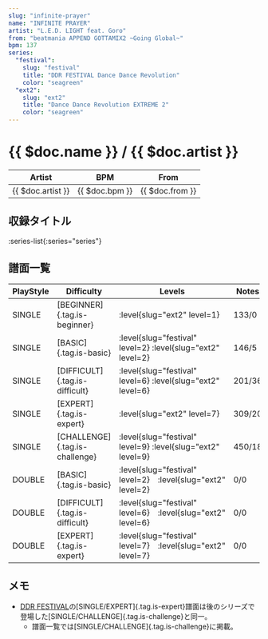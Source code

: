 ```yaml
---
slug: "infinite-prayer"
name: "INFINITE PRAYER"
artist: "L.E.D. LIGHT feat. Goro"
from: "beatmania APPEND GOTTAMIX2 ~Going Global~"
bpm: 137
series:
  "festival":
    slug: "festival"
    title: "DDR FESTIVAL Dance Dance Revolution"
    color: "seagreen"
  "ext2":
    slug: "ext2"
    title: "Dance Dance Revolution EXTREME 2"
    color: "seagreen"
---
```


# {{ $doc.name }} / {{ $doc.artist }}

|Artist|BPM|From|
|------|---|----|
|{{ $doc.artist }}|{{ $doc.bpm }}|{{ $doc.from }}|

## 収録タイトル

:series-list{:series="series"}

## 譜面一覧

|PlayStyle|Difficulty|Levels|Notes|Movie|
|---------|----------|------|-----|-----|
|SINGLE|[BEGINNER]{.tag.is-beginner}|:level{slug="ext2" level=1}|133/0||
|SINGLE|[BASIC]{.tag.is-basic}|:level{slug="festival" level=2} :level{slug="ext2" level=2}|146/5||
|SINGLE|[DIFFICULT]{.tag.is-difficult}|:level{slug="festival" level=6} :level{slug="ext2" level=6}|201/36||
|SINGLE|[EXPERT]{.tag.is-expert}|:level{slug="ext2" level=7}|309/20||
|SINGLE|[CHALLENGE]{.tag.is-challenge}|:level{slug="festival" level=9} :level{slug="ext2" level=9}|450/18||
|DOUBLE|[BASIC]{.tag.is-basic}|:level{slug="festival" level=2}　:level{slug="ext2" level=2}|0/0||
|DOUBLE|[DIFFICULT]{.tag.is-difficult}|:level{slug="festival" level=6}　:level{slug="ext2" level=6}|0/0||
|DOUBLE|[EXPERT]{.tag.is-expert}|:level{slug="festival" level=7}　:level{slug="ext2" level=7}|0/0||

## メモ

- [DDR FESTIVAL](/series/festival)の[SINGLE/EXPERT]{.tag.is-expert}譜面は後のシリーズで登場した[SINGLE/CHALLENGE]{.tag.is-challenge}と同一。
  - 譜面一覧では[SINGLE/CHALLENGE]{.tag.is-challenge}に掲載。
